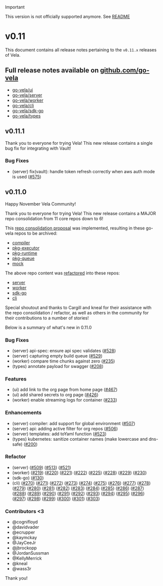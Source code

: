 > [!IMPORTANT]
> This version is not officially supported anymore. See [README](./README.md)

# v0.11

This document contains all release notes pertaining to the `v0.11.x` releases of Vela.

## Full release notes available on [github.com/go-vela](https://github.com/go-vela)

* [go-vela/ui](https://github.com/go-vela/ui/releases)
* [go-vela/server](https://github.com/go-vela/server/releases)
* [go-vela/worker](https://github.com/go-vela/worker/releases)
* [go-vela/cli](https://github.com/go-vela/cli/releases)
* [go-vela/sdk-go](https://github.com/go-vela/sdk-go/releases)
* [go-vela/types](https://github.com/go-vela/types/releases)

## v0.11.1

Thank you to everyone for trying Vela! This new release contains a single bug fix for integrating with Vault!

### Bug Fixes

* (server) fix(vault): handle token refresh correctly when aws auth mode is used ([#575](https://github.com/go-vela/server/pull/575))

## v0.11.0

Happy November Vela Community!

Thank you to everyone for trying Vela! This new release contains a MAJOR repo consolidation from 11 core repos down to 6!

This [repo consolidation proposal](https://github.com/go-vela/community/blob/master/proposals/2021/08-25_repo-structure) was implemented, resulting in these go-vela repos to be archived:

* [compiler](https://github.com/go-vela/compiler)
* [pkg-executor](https://github.com/go-vela/pkg-executor)
* [pkg-runtime](https://github.com/go-vela/pkg-runtime)
* [pkg-queue](https://github.com/go-vela/pkg-queue)
* [mock](https://github.com/go-vela/mock)

The above repo content was [refactored](https://github.com/go-vela/community/blob/master/releases/v0.11.md/#refactor) into these repos:

* [server](https://github.com/go-vela/server)
* [worker](https://github.com/go-vela/worker)
* [sdk-go](https://github.com/go-vela/sdk-go)
* [cli](https://github.com/go-vela/cli)

Special shoutout and thanks to Cargill and kneal for their assistance with the repo consolidation / refactor, as well as others in the community for their contributions to a number of stories!

Below is a summary of what's new in 0.11.0

### Bug Fixes

* (server) api-spec: ensure api spec validates ([#528](https://github.com/go-vela/server/pull/528))
* (server) capturing empty build queue ([#529](https://github.com/go-vela/server/pull/529))
* (worker) compare time chunks against zero ([#235](https://github.com/go-vela/worker/pull/235))
* (types) annotate payload for swagger ([#208](https://github.com/go-vela/types/pull/208))

### Features

* (ui) add link to the org page from home page ([#467](https://github.com/go-vela/ui/pull/467))
* (ui) add shared secrets to org page ([#426](https://github.com/go-vela/ui/pull/426))
* (worker) enable streaming logs for container ([#233](https://github.com/go-vela/worker/pull/233))

### Enhancements

* (server) compiler: add support for global environment ([#507](https://github.com/go-vela/server/pull/507))
* (server) api: adding active filter for org repos ([#506](https://github.com/go-vela/server/pull/506))
* (server) templates: add toYaml function ([#523](https://github.com/go-vela/server/pull/523))
* (types) kubernetes: sanitize container names (make lowercase and dns-safe) ([#200](https://github.com/go-vela/types/pull/200))

### Refactor

* (server) ([#509](https://github.com/go-vela/server/pull/509)) ([#513](https://github.com/go-vela/server/pull/513)) ([#521](https://github.com/go-vela/server/pull/521))
* (worker) ([#219](https://github.com/go-vela/worker/pull/219)) ([#220](https://github.com/go-vela/worker/pull/220)) ([#221](https://github.com/go-vela/worker/pull/221)) ([#222](https://github.com/go-vela/worker/pull/222)) ([#225](https://github.com/go-vela/worker/pull/225)) ([#228](https://github.com/go-vela/worker/pull/228)) ([#229](https://github.com/go-vela/worker/pull/229)) ([#230](https://github.com/go-vela/worker/pull/230))
* (sdk-go) ([#130](https://github.com/go-vela/sdk-go/pull/130))
* (cli) ([#270](https://github.com/go-vela/cli/pull/270)) ([#271](https://github.com/go-vela/cli/pull/271)) ([#272](https://github.com/go-vela/cli/pull/272)) ([#273](https://github.com/go-vela/cli/pull/273)) ([#274](https://github.com/go-vela/cli/pull/274)) ([#275](https://github.com/go-vela/cli/pull/275)) ([#276](https://github.com/go-vela/cli/pull/276)) ([#277](https://github.com/go-vela/cli/pull/277)) ([#278](https://github.com/go-vela/cli/pull/278)) ([#279](https://github.com/go-vela/cli/pull/279)) ([#280](https://github.com/go-vela/cli/pull/280)) ([#281](https://github.com/go-vela/cli/pull/281)) ([#282](https://github.com/go-vela/cli/pull/282)) ([#283](https://github.com/go-vela/cli/pull/283)) ([#284](https://github.com/go-vela/cli/pull/284)) ([#285](https://github.com/go-vela/cli/pull/285)) ([#286](https://github.com/go-vela/cli/pull/286)) ([#287](https://github.com/go-vela/cli/pull/287)) ([#288](https://github.com/go-vela/cli/pull/288)) ([#289](https://github.com/go-vela/cli/pull/288)) ([#290](https://github.com/go-vela/cli/pull/290)) ([#291](https://github.com/go-vela/cli/pull/291)) ([#292](https://github.com/go-vela/cli/pull/292)) ([#293](https://github.com/go-vela/cli/pull/293)) ([#294](https://github.com/go-vela/cli/pull/294)) ([#295](https://github.com/go-vela/cli/pull/295)) ([#296](https://github.com/go-vela/cli/pull/296)) ([#297](https://github.com/go-vela/cli/pull/297)) ([#298](https://github.com/go-vela/cli/pull/298)) ([#299](https://github.com/go-vela/cli/pull/299)) ([#300](https://github.com/go-vela/cli/pull/300)) ([#301](https://github.com/go-vela/cli/pull/301)) ([#303](https://github.com/go-vela/cli/pull/303))

### Contributors <3

* @cognifloyd
* @davidvader
* @ecrupper
* @kaymckay
* @JayCeeJr
* @jbrockopp
* @JordanSussman
* @KellyMerrick
* @kneal
* @wass3r

Thank you!
